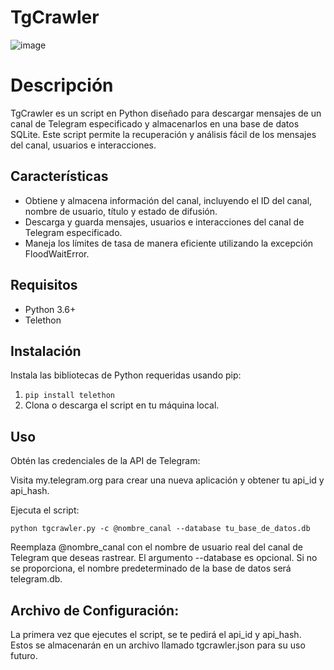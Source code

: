 # TgCrawler
![image](https://github.com/user-attachments/assets/255d4c2c-c65e-4e5a-a89f-04ae4160497a)

# Descripción
TgCrawler es un script en Python diseñado para descargar mensajes de un canal de Telegram especificado y almacenarlos en una base de datos SQLite. Este script permite la recuperación y análisis fácil de los mensajes del canal, usuarios e interacciones.

## Características
- Obtiene y almacena información del canal, incluyendo el ID del canal, nombre de usuario, título y estado de difusión.
- Descarga y guarda mensajes, usuarios e interacciones del canal de Telegram especificado.
- Maneja los límites de tasa de manera eficiente utilizando la excepción FloodWaitError.
## Requisitos
- Python 3.6+
- Telethon
## Instalación
Instala las bibliotecas de Python requeridas usando pip:

1. `pip install telethon`
2. Clona o descarga el script en tu máquina local.

## Uso
Obtén las credenciales de la API de Telegram:

Visita my.telegram.org para crear una nueva aplicación y obtener tu api_id y api_hash.

Ejecuta el script:

```
python tgcrawler.py -c @nombre_canal --database tu_base_de_datos.db
```
Reemplaza @nombre_canal con el nombre de usuario real del canal de Telegram que deseas rastrear.
El argumento --database es opcional. Si no se proporciona, el nombre predeterminado de la base de datos será telegram.db.

## Archivo de Configuración:

La primera vez que ejecutes el script, se te pedirá el api_id y api_hash. Estos se almacenarán en un archivo llamado tgcrawler.json para su uso futuro.
